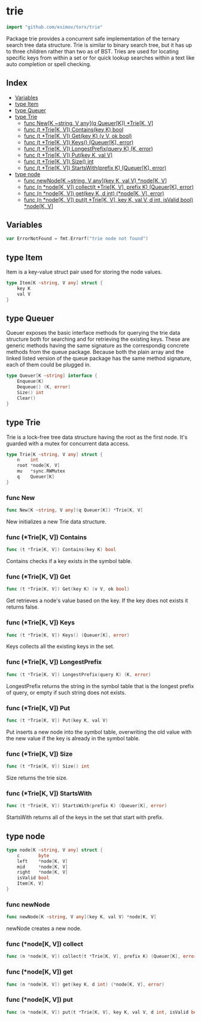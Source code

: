<!-- Code generated by gomarkdoc. DO NOT EDIT -->

# trie

```go
import "github.com/esimov/torx/trie"
```

Package trie provides a concurrent safe implementation of the ternary search tree data structure. Trie is similar to binary search tree, but it has up to three children rather than two as of BST. Tries are used for locating specific keys from within a set or for quick lookup searches within a text like auto completion or spell checking.

## Index

- [Variables](<#variables>)
- [type Item](<#type-item>)
- [type Queuer](<#type-queuer>)
- [type Trie](<#type-trie>)
  - [func New[K ~string, V any](q Queuer[K]) *Trie[K, V]](<#func-new>)
  - [func (t *Trie[K, V]) Contains(key K) bool](<#func-triek-v-contains>)
  - [func (t *Trie[K, V]) Get(key K) (v V, ok bool)](<#func-triek-v-get>)
  - [func (t *Trie[K, V]) Keys() (Queuer[K], error)](<#func-triek-v-keys>)
  - [func (t *Trie[K, V]) LongestPrefix(query K) (K, error)](<#func-triek-v-longestprefix>)
  - [func (t *Trie[K, V]) Put(key K, val V)](<#func-triek-v-put>)
  - [func (t *Trie[K, V]) Size() int](<#func-triek-v-size>)
  - [func (t *Trie[K, V]) StartsWith(prefix K) (Queuer[K], error)](<#func-triek-v-startswith>)
- [type node](<#type-node>)
  - [func newNode[K ~string, V any](key K, val V) *node[K, V]](<#func-newnode>)
  - [func (n *node[K, V]) collect(t *Trie[K, V], prefix K) (Queuer[K], error)](<#func-nodek-v-collect>)
  - [func (n *node[K, V]) get(key K, d int) (*node[K, V], error)](<#func-nodek-v-get>)
  - [func (n *node[K, V]) put(t *Trie[K, V], key K, val V, d int, isValid bool) *node[K, V]](<#func-nodek-v-put>)


## Variables

```go
var ErrorNotFound = fmt.Errorf("trie node not found")
```

## type Item

Item is a key\-value struct pair used for storing the node values.

```go
type Item[K ~string, V any] struct {
    key K
    val V
}
```

## type Queuer

Queuer exposes the basic interface methods for querying the trie data structure both for searching and for retrieving the existing keys. These are generic methods having the same signature as the correspondig concrete methods from the queue package. Because both the plain array and the linked listed version of the queue package has the same method signature, each of them could be plugged in.

```go
type Queuer[K ~string] interface {
    Enqueue(K)
    Dequeue() (K, error)
    Size() int
    Clear()
}
```

## type Trie

Trie is a lock\-free tree data structure having the root as the first node. It's guarded with a mutex for concurrent data access.

```go
type Trie[K ~string, V any] struct {
    n    int
    root *node[K, V]
    mu   *sync.RWMutex
    q    Queuer[K]
}
```

### func New

```go
func New[K ~string, V any](q Queuer[K]) *Trie[K, V]
```

New initializes a new Trie data structure.

### func \(\*Trie\[K, V\]\) Contains

```go
func (t *Trie[K, V]) Contains(key K) bool
```

Contains checks if a key exists in the symbol table.

### func \(\*Trie\[K, V\]\) Get

```go
func (t *Trie[K, V]) Get(key K) (v V, ok bool)
```

Get retrieves a node's value based on the key. If the key does not exists it returns false.

### func \(\*Trie\[K, V\]\) Keys

```go
func (t *Trie[K, V]) Keys() (Queuer[K], error)
```

Keys collects all the existing keys in the set.

### func \(\*Trie\[K, V\]\) LongestPrefix

```go
func (t *Trie[K, V]) LongestPrefix(query K) (K, error)
```

LongestPrefix returns the string in the symbol table that is the longest prefix of query, or empty if such string does not exists.

### func \(\*Trie\[K, V\]\) Put

```go
func (t *Trie[K, V]) Put(key K, val V)
```

Put inserts a new node into the symbol table, overwriting the old value with the new value if the key is already in the symbol table.

### func \(\*Trie\[K, V\]\) Size

```go
func (t *Trie[K, V]) Size() int
```

Size returns the trie size.

### func \(\*Trie\[K, V\]\) StartsWith

```go
func (t *Trie[K, V]) StartsWith(prefix K) (Queuer[K], error)
```

StartsWith returns all of the keys in the set that start with prefix.

## type node

```go
type node[K ~string, V any] struct {
    c       byte
    left    *node[K, V]
    mid     *node[K, V]
    right   *node[K, V]
    isValid bool
    Item[K, V]
}
```

### func newNode

```go
func newNode[K ~string, V any](key K, val V) *node[K, V]
```

newNode creates a new node.

### func \(\*node\[K, V\]\) collect

```go
func (n *node[K, V]) collect(t *Trie[K, V], prefix K) (Queuer[K], error)
```

### func \(\*node\[K, V\]\) get

```go
func (n *node[K, V]) get(key K, d int) (*node[K, V], error)
```

### func \(\*node\[K, V\]\) put

```go
func (n *node[K, V]) put(t *Trie[K, V], key K, val V, d int, isValid bool) *node[K, V]
```



